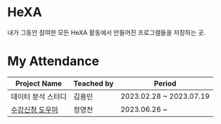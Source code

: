 # HeXA

내가 그동안 참여한 모든 HeXA 활동에서 만들어진 프로그램들을 저장하는 곳.

# My Attendance

| Project Name | Teached by | Period |
| --- | --- | --- |
| 데이터 분석 스터디 | 김용민 | 2023.02.28 ~ 2023.07.19 |
| [수강신청 도우미](https://github.com/queso-gato1355/UNItown) | 정영찬 | 2023.06.26 ~ |
